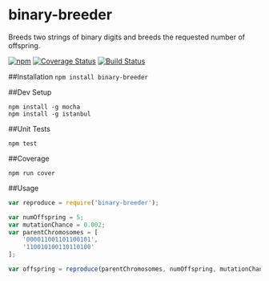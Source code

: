 # binary-breeder
Breeds two strings of binary digits and breeds the requested number of offspring.


[![npm](https://img.shields.io/npm/v/binary-breeder.svg)](https://www.npmjs.com/package/binary-breeder)
[![Coverage Status](https://coveralls.io/repos/jhaugh42/binary-breeder/badge.svg?branch=master&service=github)](https://coveralls.io/github/jhaugh42/binary-breeder?branch=master)
[![Build Status](https://travis-ci.org/jhaugh42/binary-breeder.svg?branch=master)](https://travis-ci.org/jhaugh42/binary-breeder)

##Installation
`npm install binary-breeder`

##Dev Setup
```
npm install -g mocha
npm install -g istanbul
```

##Unit Tests
```
npm test
```

##Coverage
```
npm run cover
```

##Usage
```javascript
var reproduce = require('binary-breeder');

var numOffspring = 5;
var mutationChance = 0.002;
var parentChromosomes = [
    '000011001101100101',
    '110010100110110100'
];

var offspring = reproduce(parentChromosomes, numOffspring, mutationChance);
```